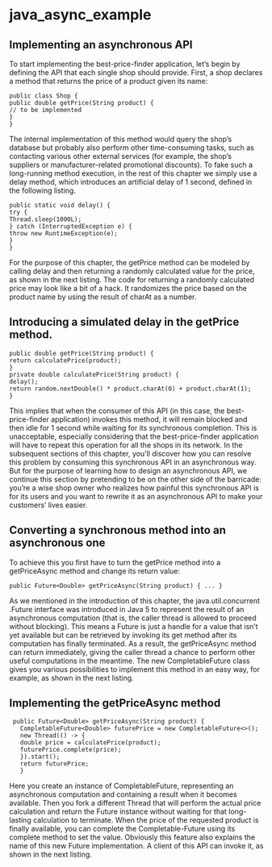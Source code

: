 # java_async_example
## Implementing an asynchronous API
To start implementing the best-price-finder application, let’s begin by defining the API that each
single shop should provide. First, a shop declares a method that returns the price of a product
given its name:
```console
public class Shop {
public double getPrice(String product) {
// to be implemented
}
}
```
The internal implementation of this method would query the shop’s database but probably also
perform other time-consuming tasks, such as contacting various other external services (for
example, the shop’s suppliers or manufacturer-related promotional discounts). To fake such a
long-running method execution, in the rest of this chapter we simply use a delay method, which
introduces an artificial delay of 1 second, defined in the following listing.

```console
public static void delay() {
try {
Thread.sleep(1000L);
} catch (InterruptedException e) {
throw new RuntimeException(e);
}
}
```
For the purpose of this chapter, the getPrice method can be modeled by calling delay and then
returning a randomly calculated value for the price, as shown in the next listing. The code for
returning a randomly calculated price may look like a bit of a hack. It randomizes the price
based on the product name by using the result of charAt as a number.

## Introducing a simulated delay in the getPrice method.
```console
public double getPrice(String product) {
return calculatePrice(product);
}
private double calculatePrice(String product) {
delay();
return random.nextDouble() * product.charAt(0) + product.charAt(1);
}
```
This implies that when the consumer of this API (in this case, the best-price-finder application)
invokes this method, it will remain blocked and then idle for 1 second while waiting for its
synchronous completion. This is unacceptable, especially considering that the best-price-finder
application will have to repeat this operation for all the shops in its network. In the subsequent
sections of this chapter, you’ll discover how you can resolve this problem by consuming this
synchronous API in an asynchronous way. But for the purpose of learning how to design an
asynchronous API, we continue this section by pretending to be on the other side of the
barricade: you’re a wise shop owner who realizes how painful this synchronous API is for its
users and you want to rewrite it as an asynchronous API to make your customers’ lives easier.

## Converting a synchronous method into an asynchronous one
To achieve this you first have to turn the getPrice method into a getPriceAsync method and
change its return value:
```console
public Future<Double> getPriceAsync(String product) { ... }
```
As we mentioned in the introduction of this chapter, the java.util.concurrent .Future interface
was introduced in Java 5 to represent the result of an asynchronous computation (that is, the
caller thread is allowed to proceed without blocking). This means a Future is just a handle for a
value that isn’t yet available but can be retrieved by invoking its get method after its
computation has finally terminated. As a result, the getPriceAsync method can return
immediately, giving the caller thread a chance to perform other useful computations in the
meantime. The new CompletableFuture class gives you various possibilities to implement this
method in an easy way, for example, as shown in the next listing.

## Implementing the getPriceAsync method
```console
 public Future<Double> getPriceAsync(String product) {
   CompletableFuture<Double> futurePrice = new CompletableFuture<>();
   new Thread(() -> {
   double price = calculatePrice(product);
   futurePrice.complete(price);
   }).start();
   return futurePrice;
   }
   ```
   Here you create an instance of CompletableFuture, representing an asynchronous computation
and containing a result when it becomes available. Then you fork a different Thread that will
perform the actual price calculation and return the Future instance without waiting for that
long-lasting calculation to terminate. When the price of the requested product is finally available,
you can complete the Completable-Future using its complete method to set the value. Obviously
this feature also explains the name of this new Future implementation. A client of this API can
invoke it, as shown in the next listing.

